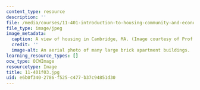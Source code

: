 ```yaml
---
content_type: resource
description: ''
file: /media/courses/11-401-introduction-to-housing-community-and-economic-development-fall-2003/e6b0f3402786f525c477b37c94851d30_11-401f03.jpg
file_type: image/jpeg
image_metadata:
  caption: A view of housing in Cambridge, MA. (Image courtesy of Prof. Larry Vale.)
  credit: ''
  image-alt: An aerial photo of many large brick apartment buildings.
learning_resource_types: []
ocw_type: OCWImage
resourcetype: Image
title: 11-401f03.jpg
uid: e6b0f340-2786-f525-c477-b37c94851d30
---
```

